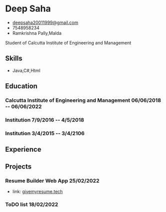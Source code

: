 # Deep Saha

- <deepsaha20011999@gmail.com>
- 7548958234
- Ramkrishna Pally,Malda

Student of Calcutta Institute of Engineering and Management


## Skills
  - Java,C#,Html


## Education

### <span>Calcutta Institute of Engineering and Management</span> <span>06/06/2018 -- 06/06/2022</span>


### <span>Institution</span> <span>7/9/2016 -- 4/5/2018</span>


### <span>Institution</span> <span>3/4/2015 -- 3/4/2106</span>



## Experience


## Projects

### <span>Resume Builder Web App</span> <span>25/02/2022</span>

  - link: <a href="https://givemyresume.tech">givemyresume.tech</a>

### <span>ToDO list</span> <span>18/02/2022</span>


